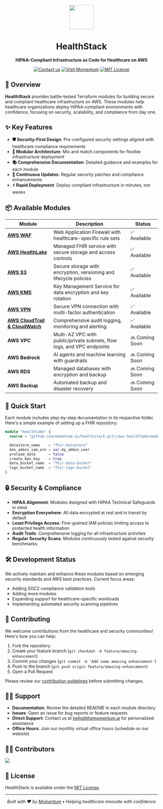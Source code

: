 <div align="center">
  <img src="https://cdn.prod.website-files.com/66a1237564b8afdc9767dd3d/66df7b326efdddf8c1af9dbb_Momentum%20Logo.svg" height="80">
  <h1>HealthStack</h1>
  <p><strong>HIPAA-Compliant Infrastructure as Code for Healthcare on AWS</strong></p>

  [![Contact us](https://img.shields.io/badge/Contact%20us-AFF476.svg?style=for-the-badge&logo=mail&logoColor=black)](mailto:hello@themomentum.ai?subject=Terraform%20Modules)
  [![Visit Momentum](https://img.shields.io/badge/Visit%20Momentum-1f6ff9.svg?style=for-the-badge&logo=safari&logoColor=white)](https://themomentum.ai)
  [![MIT License](https://img.shields.io/badge/License-MIT-636f5a.svg?style=for-the-badge&logo=opensourceinitiative&logoColor=white)](LICENSE)
</div>

## 🏥 Overview

**HealthStack** provides battle-tested Terraform modules for building secure and compliant healthcare infrastructure on AWS. These modules help healthcare organizations deploy HIPAA-compliant environments with confidence, focusing on security, scalability, and compliance from day one.

## ✨ Key Features

- **🛡️ Security-First Design**: Pre-configured security settings aligned with healthcare compliance requirements
- **🧩 Modular Architecture**: Mix and match components for flexible infrastructure deployment
- **📚 Comprehensive Documentation**: Detailed guidance and examples for each module
- **🔄 Continuous Updates**: Regular security patches and compliance enhancements
- **⚡ Rapid Deployment**: Deploy compliant infrastructure in minutes, not weeks

## 📦 Available Modules

| Module | Description | Status |
|--------|-------------|--------|
| **[AWS WAF](./aws-waf)** | Web Application Firewall with healthcare-specific rule sets | ✅ Available |
| **[AWS HealthLake](./aws-healthlake)** | Managed FHIR service with secure storage and access controls | ✅ Available |
| **[AWS S3](./aws-s3)** | Secure storage with encryption, versioning and lifecycle policies | ✅ Available |
| **[AWS KMS](./aws-kms)** | Key Management Service for data encryption and key rotation | ✅ Available |
| **[AWS VPN](./aws-vpn)** | Secure VPN connection with multi-factor authentication | ✅ Available |
| **[AWS CloudTrail & CloudWatch](./aws-audit)** | Comprehensive audit logging, monitoring and alerting | ✅ Available |
| **AWS VPC** | Multi-AZ VPC with public/private subnets, flow logs, and VPC endpoints | 🔜 Coming Soon |
| **AWS Bedrock** | AI agents and machine learning with guardrails | 🔜 Coming Soon |
| **AWS RDS** | Managed databases with encryption and backup | 🔜 Coming Soon |
| **AWS Backup** | Automated backup and disaster recovery | 🔜 Coming Soon |

## 🚀 Quick Start

Each module includes step-by-step documentation in its respective folder. Here's a simple example of setting up a FHIR repository:

```terraform
module "healthlake" {
  source = "github.com/momentum-ai/healthstack.git//aws-healthlake/module"

  datastore_name    = "fhir-datastore"
  kms_admin_iam_arn = var.my_admin_user
  preload_data      = false
  create_kms_key    = true
  data_bucket_name  = "fhir-data-bucket"
  logs_bucket_name  = "fhir-logs-bucket"
}
```

## 🔒 Security & Compliance

- **HIPAA Alignment**: Modules designed with HIPAA Technical Safeguards in mind
- **Encryption Everywhere**: All data encrypted at rest and in transit by default
- **Least Privilege Access**: Fine-grained IAM policies limiting access to protected health information
- **Audit Trails**: Comprehensive logging for all infrastructure activities
- **Regular Security Scans**: Modules continuously tested against security benchmarks

## 🛠️ Development Status

We actively maintain and enhance these modules based on emerging security standards and AWS best practices. Current focus areas:

- Adding SOC2 compliance validation tools
- Adding more modules
- Expanding support for healthcare-specific workloads
- Implementing automated security scanning pipelines

## 👥 Contributing

We welcome contributions from the healthcare and security communities! Here's how you can help:

1. Fork the repository
2. Create your feature branch (`git checkout -b feature/amazing-enhancement`)
3. Commit your changes (`git commit -m 'Add some amazing enhancement'`)
4. Push to the branch (`git push origin feature/amazing-enhancement`)
5. Open a Pull Request

Please review our [contribution guidelines](CONTRIBUTING.md) before submitting changes.

## 🙋‍♀️ Support

- **Documentation**: Review the detailed README in each module directory
- **Issues**: Open an issue for bug reports or feature requests
- **Direct Support**: Contact us at [hello@themomentum.ai](mailto:hello@themomentum.ai) for personalized assistance
- **Office Hours**: Join our monthly virtual office hours (schedule on our website)

## 👨‍💻 Contributors

<a href="https://github.com/TheMomentumAI/healthstack/graphs/contributors">
  <img src="https://contrib.rocks/image?repo=TheMomentumAI/healthstack" />
</a>

## 📄 License

HealthStack is available under the [MIT License](LICENSE).

---

<div align="center">
  <p><em>Built with ❤️ by <a href="https://themomentum.ai">Momentum</a> • Helping healthcare innovate with confidence</em></p>
</div>